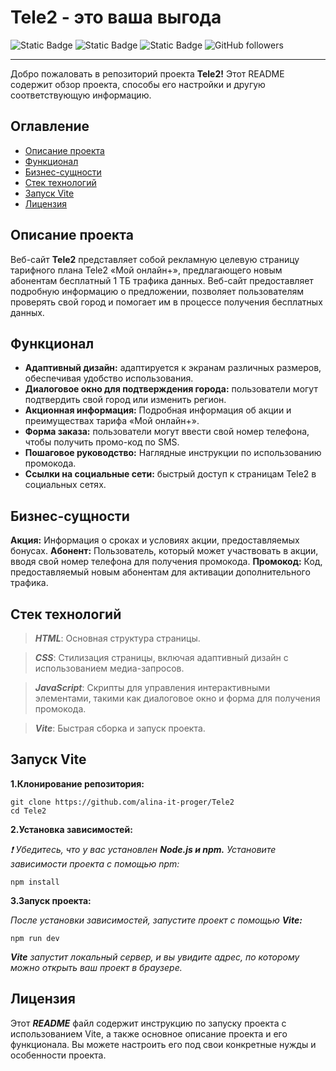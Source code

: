 # Tele2 - это ваша выгода
![Static Badge](https://img.shields.io/badge/Visual%20Studio%20Code-black?style=plastic&logo=visual%20studio%20code&logoColor=blue) ![Static Badge](https://img.shields.io/badge/JavaScript-black?style=plastic&logo=JavaScript) ![Static Badge](https://img.shields.io/badge/Vite-gray?style=plastic&logo=Vite&logoColor=yellow&labelColor=black&color=pink) ![GitHub followers](https://img.shields.io/github/followers/alina-it-proger)

___
Добро пожаловать в репозиторий проекта **Tele2!** Этот README содержит обзор проекта, способы его настройки и другую соответствующую информацию.
## Оглавление

+ [Описание проекта](#описани-проекта)
+ [Функционал](#функционал)
+ [Бизнес-сущности](#бизнес-сущности)
+ [Стек технологий](#стек-технологий)
+ [Запуск Vite](#запуск-vite)
+ [Лицензия](#лицензия)
 

## Описание проекта

Веб-сайт **Tele2** представляет собой рекламную целевую страницу тарифного плана Tele2 «Мой онлайн+», предлагающего новым абонентам бесплатный 1 ТБ трафика данных. Веб-сайт предоставляет подробную информацию о предложении, позволяет пользователям проверять свой город и помогает им в процессе получения бесплатных данных.

## Функционал
- **Адаптивный дизайн:** адаптируется к экранам различных размеров, обеспечивая удобство использования.
- **Диалоговое окно для подтверждения города:** пользователи могут подтвердить свой город или изменить регион.
- **Акционная информация:** Подробная информация об акции и преимуществах тарифа «Мой онлайн+».
- **Форма заказа:** пользователи могут ввести свой номер телефона, чтобы получить промо-код по SMS.
- **Пошаговое руководство:** Наглядные инструкции по использованию промокода.
-  **Ссылки на социальные сети:** быстрый доступ к страницам Tele2 в социальных сетях.

## Бизнес-сущности
__Акция:__ Информация о сроках и условиях акции, предоставляемых бонусах.
__Абонент:__ Пользователь, который может участвовать в акции, вводя свой номер телефона для получения промокода.
__Промокод:__ Код, предоставляемый новым абонентам для активации дополнительного трафика.

## Стек технологий
>___HTML___: Основная структура страницы.

>___CSS___: Стилизация страницы, включая адаптивный дизайн с использованием медиа-запросов.

>___JavaScript___: Скрипты для управления интерактивными элементами, такими как диалоговое окно и форма для получения промокода.

>___Vite___: Быстрая сборка и запуск проекта.

## Запуск Vite
**1.Клонирование репозитория:**
```
git clone https://github.com/alina-it-proger/Tele2
cd Tele2
```
**2.Установка зависимостей:**

*:exclamation:  Убедитесь, что у вас установлен ____Node.js и npm.____ Установите зависимости проекта с помощью npm:*
```
npm install
```
**3.Запуск проекта:**

*После установки зависимостей, запустите проект с помощью ___Vite:___*
```
npm run dev
```
*___Vite___ запустит локальный сервер, и вы увидите адрес, по которому можно открыть ваш проект в браузере.*


## Лицензия
Этот ___README___ файл содержит инструкцию по запуску проекта с использованием Vite, а также основное описание проекта и его функционала. Вы можете настроить его под свои конкретные нужды и особенности проекта.
